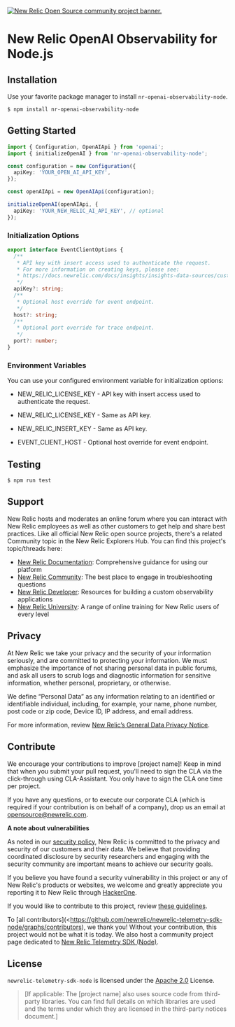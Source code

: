 <a href="https://opensource.newrelic.com/oss-category/#community-project"><picture><source media="(prefers-color-scheme: dark)" srcset="https://github.com/newrelic/opensource-website/raw/main/src/images/categories/dark/Community_Project.png"><source media="(prefers-color-scheme: light)" srcset="https://github.com/newrelic/opensource-website/raw/main/src/images/categories/Community_Project.png"><img alt="New Relic Open Source community project banner." src="https://github.com/newrelic/opensource-website/raw/main/src/images/categories/Community_Project.png"></picture></a>

# New Relic OpenAI Observability for Node.js

## Installation

Use your favorite package manager to install `nr-openai-observability-node`.

    $ npm install nr-openai-observability-node

## Getting Started

```typescript
import { Configuration, OpenAIApi } from 'openai';
import { initializeOpenAI } from 'nr-openai-observability-node';

const configuration = new Configuration({
  apiKey: 'YOUR_OPEN_AI_API_KEY',
});

const openAIApi = new OpenAIApi(configuration);

initializeOpenAI(openAIApi, {
  apiKey: 'YOUR_NEW_RELIC_AI_API_KEY', // optional
});
```

### Initialization Options

```typescript
export interface EventClientOptions {
  /**
   * API key with insert access used to authenticate the request.
   * For more information on creating keys, please see:
   * https://docs.newrelic.com/docs/insights/insights-data-sources/custom-data/introduction-event-api#register
   */
  apiKey?: string;
  /**
   * Optional host override for event endpoint.
   */
  host?: string;
  /**
   * Optional port override for trace endpoint.
   */
  port?: number;
}
```

### Environment Variables

You can use your configured environment variable for initialization options:

- NEW_RELIC_LICENSE_KEY - API key with insert access used to authenticate the request.

- NEW_RELIC_LICENSE_KEY - Same as API key.

- NEW_RELIC_INSERT_KEY - Same as API key.

- EVENT_CLIENT_HOST - Optional host override for event endpoint.

## Testing

    $ npm run test

## Support

New Relic hosts and moderates an online forum where you can interact with New Relic employees as well as other customers to get help and share best practices. Like all official New Relic open source projects, there's a related Community topic in the New Relic Explorers Hub. You can find this project's topic/threads here:

- [New Relic Documentation](https://docs.newrelic.com/docs/telemetry-data-platform/get-started/capabilities/telemetry-sdks-send-custom-telemetry-data-new-relic): Comprehensive guidance for using our platform
- [New Relic Community](https://discuss.newrelic.com/tags/nodeagent): The best place to engage in troubleshooting questions
- [New Relic Developer](https://developer.newrelic.com/): Resources for building a custom observability applications
- [New Relic University](https://learn.newrelic.com/): A range of online training for New Relic users of every level

## Privacy

At New Relic we take your privacy and the security of your information seriously, and are committed to protecting your information. We must emphasize the importance of not sharing personal data in public forums, and ask all users to scrub logs and diagnostic information for sensitive information, whether personal, proprietary, or otherwise.

We define “Personal Data” as any information relating to an identified or identifiable individual, including, for example, your name, phone number, post code or zip code, Device ID, IP address, and email address.

For more information, review [New Relic’s General Data Privacy Notice](https://newrelic.com/termsandconditions/privacy).

## Contribute

We encourage your contributions to improve [project name]! Keep in mind that when you submit your pull request, you'll need to sign the CLA via the click-through using CLA-Assistant. You only have to sign the CLA one time per project.

If you have any questions, or to execute our corporate CLA (which is required if your contribution is on behalf of a company), drop us an email at opensource@newrelic.com.

**A note about vulnerabilities**

As noted in our [security policy](../../security/policy), New Relic is committed to the privacy and security of our customers and their data. We believe that providing coordinated disclosure by security researchers and engaging with the security community are important means to achieve our security goals.

If you believe you have found a security vulnerability in this project or any of New Relic's products or websites, we welcome and greatly appreciate you reporting it to New Relic through [HackerOne](https://hackerone.com/newrelic).

If you would like to contribute to this project, review [these guidelines](./CONTRIBUTING.md).

To [all contributors](<https://github.com/newrelic/newrelic-telemetry-sdk-node/graphs/contributors), we thank you! Without your contribution, this project would not be what it is today. We also host a community project page dedicated to [New Relic Telemetry SDK (Node)](https://opensource.newrelic.com/projects/newrelic/newrelic-telemetry-sdk-node).

## License

`newrelic-telemetry-sdk-node` is licensed under the [Apache 2.0](http://apache.org/licenses/LICENSE-2.0.txt) License.

> [If applicable: The [project name] also uses source code from third-party libraries. You can find full details on which libraries are used and the terms under which they are licensed in the third-party notices document.]
